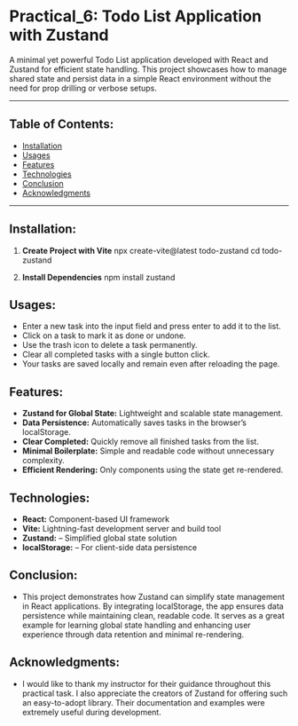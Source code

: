 # Practical_6: Todo List Application with Zustand

A minimal yet powerful Todo List application developed with React and Zustand for efficient state handling. This project showcases how to manage shared state and persist data in a simple React environment without the need for prop drilling or verbose setups.

---

## Table of Contents:

- [Installation](#installation)
- [Usages](#usages)
- [Features](#features)
- [Technologies](#technologies)
- [Conclusion](#conclusion)
- [Acknowledgments](#acknowledgments)

---

## Installation:

1. **Create Project with Vite**
npx create-vite@latest todo-zustand
cd todo-zustand

2. **Install Dependencies**
npm install zustand

## Usages:

- Enter a new task into the input field and press enter to add it to the list.
- Click on a task to mark it as done or undone.
- Use the trash icon to delete a task permanently.
- Clear all completed tasks with a single button click.
- Your tasks are saved locally and remain even after reloading the page.

## Features:

- **Zustand for Global State:** Lightweight and scalable state management.
- **Data Persistence:** Automatically saves tasks in the browser’s localStorage.
- **Clear Completed:** Quickly remove all finished tasks from the list.
- **Minimal Boilerplate:** Simple and readable code without unnecessary complexity.
- **Efficient Rendering:** Only components using the state get re-rendered.

## Technologies:

- **React:** Component-based UI framework
- **Vite:** Lightning-fast development server and build tool
- **Zustand:** – Simplified global state solution
- **localStorage:** – For client-side data persistence

## Conclusion:

- This project demonstrates how Zustand can simplify state management in React applications. By integrating localStorage, the app ensures data persistence while maintaining clean, readable code. It serves as a great example for learning global state handling and enhancing user experience through data retention and minimal re-rendering.

## Acknowledgments:

- I would like to thank my instructor for their guidance throughout this practical task. I also appreciate the creators of Zustand for offering such an easy-to-adopt library. Their documentation and examples were extremely useful during development.